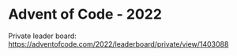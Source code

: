 # Advent of Code - 2022

Private leader board: https://adventofcode.com/2022/leaderboard/private/view/1403088